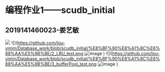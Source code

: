 # 编程作业1——scudb_initial
## 2019141460023-娄艺敏
![](https://github.com/lou-yimin/Database_work/blob/scudb_initial/%E8%BF%90%E8%A1%8C%E6%88%AA%E5%9B%BE/1_extensiveHash_test.png![image](https://user-images.githubusercontent.com/55269248/142718722-d3a2d9e6-2849-49e4-b269-d9aa3d89031c.png)
)
![](https://github.com/lou-yimin/Database_work/blob/scudb_initial/%E8%BF%90%E8%A1%8C%E6%88%AA%E5%9B%BE/2_LRU_test.png
![image](https://user-images.githubusercontent.com/55269248/142718726-fa3b93c9-b682-4532-a424-ddfa13a37287.png)
)
![](https://github.com/lou-yimin/Database_work/blob/scudb_initial/%E8%BF%90%E8%A1%8C%E6%88%AA%E5%9B%BE/3_bufferPool_test.png
![image](https://user-images.githubusercontent.com/55269248/142718733-3fea7d22-c22e-4497-8bb0-47b24e250777.png)
)
